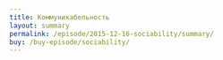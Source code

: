 ```yaml
---
title: Коммуникабельность
layout: summary
permalink: /episode/2015-12-16-sociability/summary/
buy: /buy-episode/sociability/
---
```

